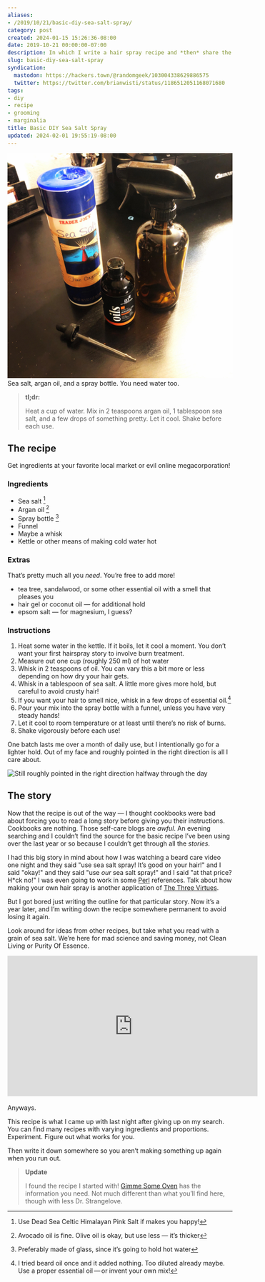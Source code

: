 ```yaml
---
aliases:
- /2019/10/21/basic-diy-sea-salt-spray/
category: post
created: 2024-01-15 15:26:36-08:00
date: 2019-10-21 00:00:00-07:00
description: In which I write a hair spray recipe and *then* share the story
slug: basic-diy-sea-salt-spray
syndication:
  mastodon: https://hackers.town/@randomgeek/103004338629886575
  twitter: https://twitter.com/brianwisti/status/1186512051168071680
tags:
- diy
- recipe
- grooming
- marginalia
title: Basic DIY Sea Salt Spray
updated: 2024-02-01 19:55:19-08:00
---
```


![attachments/img/2019/cover-2019-10-21.jpg](../../../attachments/img/2019/cover-2019-10-21.jpg)
Sea salt, argan oil, and a spray bottle. You need water too.

 > 
 > **tl;dr:**
>
 > Heat a cup of water. Mix in 2 teaspoons argan oil, 1 tablespoon sea salt, and a few drops of something pretty. Let it cool. Shake before each use.

## The recipe

Get ingredients at your favorite local market or evil online megacorporation!

### Ingredients

* Sea salt [^1]
* Argan oil [^2]
* Spray bottle [^3]
* Funnel
* Maybe a whisk
* Kettle or other means of making cold water hot

[^1]: Use Dead Sea Celtic Himalayan Pink Salt if makes you happy!
    [^2]: Avocado oil is fine. Olive oil is okay, but use less — it’s thicker
    [^3]: Preferably made of glass, since it’s going to hold hot water

### Extras

That’s pretty much all you *need*. You’re free to add more!

* tea tree, sandalwood, or some other essential oil with a smell that pleases you
* hair gel or coconut oil — for additional hold
* epsom salt — for magnesium, I guess?

### Instructions

1. Heat some water in the kettle. If it boils, let it cool a moment. You don’t want your first hairspray story to involve burn treatment.
1. Measure out one cup (roughly 250 ml) of hot water
1. Whisk in 2 teaspoons of oil. You can vary this a bit more or less depending on how dry your hair gets.
1. Whisk in a tablespoon of sea salt. A little more gives more hold, but careful to avoid crusty hair!
1. If you want your hair to smell nice, whisk in a few drops of essential oil.[^4]
1. Pour your mix into the spray bottle with a funnel, unless you have very steady hands!
1. Let it cool to room temperature or at least until there’s no risk of burns.
1. Shake vigorously before each use!

[^4]: I tried beard oil once and it added nothing. Too diluted already maybe. Use a proper essential oil — or invent your own mix!

One batch lasts me over a month of daily use, but I intentionally go for a lighter hold. Out of my face and roughly pointed in the right direction is all I care about.

![Still roughly pointed in the right direction halfway through the day](attachments/img/2019/me.jpg)

## The story

Now that the recipe is out of the way — I thought cookbooks were bad about forcing you to read a long story before giving you their instructions. Cookbooks are nothing. Those self-care blogs are *awful*. An evening searching and I couldn’t find the source for the basic recipe I’ve been using over the last year or so because I couldn’t get through all the *stories*.

I had this big story in mind about how I was watching a beard care video one night and they said "use sea salt spray! It’s good on your hair!" and I said "okay!" and they said "use *our* sea salt spray!" and I said "at that price? H\*ck no!" I was even going to work in some [Perl](../../../card/Perl.md) references. Talk about how making your own hair spray is another application of [The Three Virtues](http://threevirtues.com/).

But I got bored just writing the outline for that particular story. Now it’s a year later, and I’m writing down the recipe somewhere permanent to avoid losing it again.

Look around for ideas from other recipes, but take what you read with a grain of sea salt. We’re here for mad science and saving money, not Clean Living or Purity Of Essence.

<iframe width="560" height="315" src="https://www.youtube.com/embed/iyj_D2ivwS4" title="YouTube video player" frameborder="0" allow="accelerometer; autoplay; clipboard-write; encrypted-media; gyroscope; picture-in-picture" allowfullscreen></iframe>

Anyways.

This recipe is what I came up with last night after giving up on my search. You can find many recipes with varying ingredients and proportions. Experiment. Figure out what works for you.

Then write it down somewhere so you aren’t making something up again when you run out.

 > 
 > **Update**
>
 > I found the recipe I started with! [Gimme Some Oven](https://www.gimmesomeoven.com/diy/diy-sea-salt-texturizing-hair-spray/) has the information you need. Not much different than what you’ll find here, though with less Dr. Strangelove.